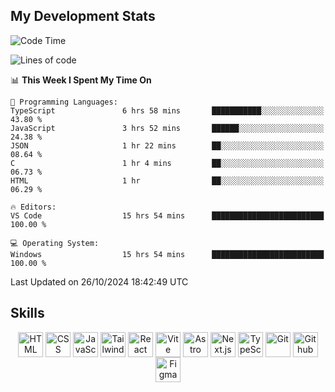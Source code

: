 ## My Development Stats

<!--START_SECTION:waka-->
![Code Time](http://img.shields.io/badge/Code%20Time-485%20hrs%2021%20mins-blue)

![Lines of code](https://img.shields.io/badge/From%20Hello%20World%20I%27ve%20Written-127.5%20thousand%20lines%20of%20code-blue)

📊 **This Week I Spent My Time On** 

```text
💬 Programming Languages: 
TypeScript               6 hrs 58 mins       ███████████░░░░░░░░░░░░░░   43.80 % 
JavaScript               3 hrs 52 mins       ██████░░░░░░░░░░░░░░░░░░░   24.38 % 
JSON                     1 hr 22 mins        ██░░░░░░░░░░░░░░░░░░░░░░░   08.64 % 
C                        1 hr 4 mins         ██░░░░░░░░░░░░░░░░░░░░░░░   06.73 % 
HTML                     1 hr                ██░░░░░░░░░░░░░░░░░░░░░░░   06.29 % 

🔥 Editors: 
VS Code                  15 hrs 54 mins      █████████████████████████   100.00 % 

💻 Operating System: 
Windows                  15 hrs 54 mins      █████████████████████████   100.00 % 
```


 Last Updated on 26/10/2024 18:42:49 UTC
<!--END_SECTION:waka-->

## Skills

<div align="center">
  <img align="top" alt="HTML" width="40px" src="https://skillicons.dev/icons?i=html" />
  <img align="top" alt="CSS" width="40px" src="https://skillicons.dev/icons?i=css" />
  <img align="top" alt="JavaScript" width="40px" src="https://skillicons.dev/icons?i=js" />
  <img align="top" alt="Tailwind" width="40px" src="https://skillicons.dev/icons?i=tailwind" />
  <img align="top" alt="React" width="40px" src="https://skillicons.dev/icons?i=react" />
  <img align="top" alt="Vite" width="40px" src="https://skillicons.dev/icons?i=vite" />
  <img align="top" alt="Astro" width="40px" src="https://skillicons.dev/icons?i=astro" />
  <img align="top" alt="Next.js" width="40px" src="https://skillicons.dev/icons?i=nextjs" />
  <img align="top" alt="TypeScript" width="40px" src="https://skillicons.dev/icons?i=typescript" />
  <img align="top" alt="Git" width="40px" src="https://skillicons.dev/icons?i=git" />
  <img align="top" alt="Github" width="40px" src="https://skillicons.dev/icons?i=github" />
  <img align="top" alt="Figma" width="40px" src="https://skillicons.dev/icons?i=figma" />
</div>
